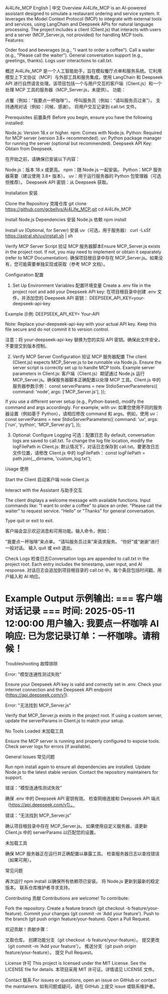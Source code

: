 Ai4Life_MCP
English | 中文
Overview
Ai4Life_MCP is an AI-powered assistant designed to simulate a restaurant ordering and service system. It leverages the Model Context Protocol (MCP) to integrate with external tools and services, using LangChain and Deepseek APIs for natural language processing. The project includes a client (Client.js) that interacts with users and a server (MCP_Server.js, not provided) for handling MCP tools.
Features:

Order food and beverages (e.g., "I want to order a coffee").
Call a waiter (e.g., "Please call the waiter").
General conversation support (e.g., greetings, thanks).
Logs user interactions to call.txt.


概述
Ai4Life_MCP 是一个人工智能助手，旨在模拟餐厅点单和服务系统。它利用模型上下文协议（MCP）与外部工具和服务集成，使用 LangChain 和 Deepseek API 进行自然语言处理。该项目包括一个与用户交互的客户端（Client.js）和一个处理 MCP 工具的服务器（MCP_Server.js，未提供）。
功能：

点餐（例如：“我要点一杯咖啡”）。
呼叫服务员（例如：“请叫服务员过来”）。
支持通用对话（例如：问候、感谢）。
将用户交互记录到 call.txt 文件。


Prerequisites 前置条件
Before you begin, ensure you have the following installed:

Node.js: Version 18.x or higher.
npm: Comes with Node.js.
Python: Required for MCP server (version 3.8+ recommended).
uv: Python package manager for running the server (optional but recommended).
Deepseek API Key: Obtain from Deepseek.

在开始之前，请确保已安装以下内容：

Node.js：版本 18.x 或更高。
npm：随 Node.js 一起安装。
Python：MCP 服务器需要（建议使用 3.8+ 版本）。
uv：用于运行服务器的 Python 包管理器（可选但推荐）。
Deepseek API 密钥：从 Deepseek 获取。


Installation 安装

Clone the Repository 克隆仓库
git clone https://github.com/gcbellys/Ai4Life_MCP.git
cd Ai4Life_MCP


Install Node.js Dependencies 安装 Node.js 依赖
npm install


Install uv (Optional, for Server) 安装 uv（可选，用于服务器）
curl -LsSf https://astral.sh/uv/install.sh | sh


Verify MCP Server Script 验证 MCP 服务器脚本Ensure MCP_Server.js exists in the project root. If not, you may need to implement or obtain it separately (refer to MCP Documentation).
确保项目根目录中存在 MCP_Server.js。如果没有，您可能需要单独实现或获取（参考 MCP 文档）。



Configuration 配置
1. Set Up Environment Variables 配置环境变量
Create a .env file in the project root and add your Deepseek API key:
在项目根目录中创建 .env 文件，并添加您的 Deepseek API 密钥：
DEEPSEEK_API_KEY=your-deepseek-api-key

Example 示例:
DEEPSEEK_API_KEY= Your-API


Note: Replace your-deepseek-api-key with your actual API key. Keep this file secure and do not commit it to version control.


注意：将 your-deepseek-api-key 替换为您的实际 API 密钥。确保此文件安全，不要提交到版本控制。

2. Verify MCP Server Configuration 验证 MCP 服务器配置
The client (Client.js) expects MCP_Server.js to be runnable via Node.js. Ensure the server script is correctly set up to handle MCP tools. Example server parameters in Client.js:
客户端（Client.js）期望通过 Node.js 运行 MCP_Server.js。确保服务器脚本正确配置以处理 MCP 工具。Client.js 中的服务器参数示例：
const serverParams = new StdioServerParameters({
  command: 'node',
  args: ['MCP_Server.js'],
});

If you use a different server setup (e.g., Python-based), modify the command and args accordingly. For example, with uv:
如果您使用不同的服务器设置（例如基于 Python），请相应修改 command 和 args。例如，使用 uv：
const serverParams = new StdioServerParameters({
  command: 'uv',
  args: ['run', 'python', 'MCP_Server.py'],
});

3. Optional: Configure Logging 可选：配置日志
By default, conversation logs are saved to call.txt. To change the log file location, modify the logFilePath in Client.js:
默认情况下，对话日志保存到 call.txt。要更改日志文件位置，请修改 Client.js 中的 logFilePath：
const logFilePath = path.join(__dirname, 'custom_log.txt');


Usage 使用

Start the Client 启动客户端
node Client.js


Interact with the Assistant 与助手交互

The client displays a welcome message with available functions.
Input commands like:
"I want to order a coffee" to place an order.
"Please call the waiter" to request service.
"Hello" or "Thanks" for general conversation.


Type quit or exit to exit.

客户端会显示欢迎消息和可用功能。输入命令，例如：

“我要点一杯咖啡”来点单。
“请叫服务员过来”来请求服务。
“你好”或“谢谢”进行一般对话。
输入 quit 或 exit 退出。


Check Logs 检查日志Conversation logs are appended to call.txt in the project root. Each entry includes the timestamp, user input, and AI response.
对话日志会追加到项目根目录的 call.txt 中。每个条目包括时间戳、用户输入和 AI 响应。


Example Output 示例输出:
=== 客户端对话记录 ===
时间: 2025-05-11 12:00:00
用户输入: 我要点一杯咖啡
AI响应: 已为您记录订单：一杯咖啡。请稍候！
=====================


Troubleshooting 故障排除

Error: "模型连通性测试失败"

Ensure your Deepseek API key is valid and correctly set in .env.
Check your internet connection and the Deepseek API endpoint (https://api.deepseek.com/v1).


Error: "无法找到 MCP_Server.js"

Verify that MCP_Server.js exists in the project root.
If using a custom server, update the serverParams in Client.js to match your setup.


No Tools Loaded 未加载工具

Ensure the MCP server is running and properly configured to expose tools.
Check server logs for errors (if available).


General Issues 常见问题

Run npm install again to ensure all dependencies are installed.
Update Node.js to the latest stable version.
Contact the repository maintainers for support.


错误：“模型连通性测试失败”

确保 .env 中的 Deepseek API 密钥有效。
检查网络连接和 Deepseek API 端点（https://api.deepseek.com/v1）。


错误：“无法找到 MCP_Server.js”

确认项目根目录中存在 MCP_Server.js。
如果使用自定义服务器，请更新 Client.js 中的 serverParams 以匹配您的设置。


未加载工具

确保 MCP 服务器正在运行并正确配置以暴露工具。
检查服务器日志以查找错误（如果可用）。


常见问题

再次运行 npm install 以确保所有依赖项已安装。
将 Node.js 更新到最新的稳定版本。
联系仓库维护者寻求支持。




Contributing 贡献
Contributions are welcome! To contribute:

Fork the repository.
Create a feature branch (git checkout -b feature/your-feature).
Commit your changes (git commit -m 'Add your feature').
Push to the branch (git push origin feature/your-feature).
Open a Pull Request.

欢迎贡献！贡献步骤：

叉取仓库。
创建功能分支（git checkout -b feature/your-feature）。
提交更改（git commit -m 'Add your feature'）。
推送分支（git push origin feature/your-feature）。
提交 Pull Request。


License 许可
This project is licensed under the MIT License. See the LICENSE file for details.
本项目采用 MIT 许可证。详情请见 LICENSE 文件。

Contact 联系
For issues or questions, open an issue on GitHub or contact the maintainers.
如有问题或疑问，请在 GitHub 上提交 issue 或联系维护者。
